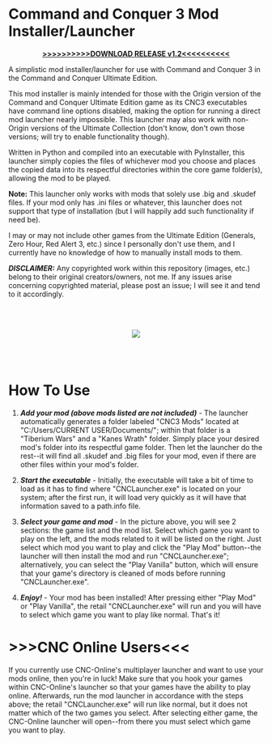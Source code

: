 # Command and Conquer 3 Mod Installer/Launcher

<p align="center">
 <a href="https://github.com/Medstar117/cnc3-origin-mod-installer/releases/download/v1.2/CNC3_Mod_Installer.exe">
  <span>
   <strong>>>>>>>>>>>DOWNLOAD RELEASE v1.2<<<<<<<<<<</strong>
  </span>
 </a>
</p>

 A simplistic mod installer/launcher for use with Command and Conquer 3 in the Command and Conquer Ultimate Edition.
 
 This mod installer is mainly intended for those with the Origin version of the Command and Conquer Ultimate Edition game as its CNC3 executables have command line options disabled, making the option for running a direct mod launcher nearly impossible. This launcher may also work with non-Origin versions of the Ultimate Collection (don't know, don't own those versions; will try to enable functionality though).
 
 Written in Python and compiled into an executable with PyInstaller, this launcher simply copies the files of whichever mod you choose and places the copied data into its respectful directories within the core game folder(s), allowing the mod to be played.
 
 **Note:** This launcher only works with mods that solely use .big and .skudef files. If your mod only has .ini files or whatever, this launcher does not support that type of installation (but I will happily add such functionality if need be).
 
 I may or may not include other games from the Ultimate Edition (Generals, Zero Hour, Red Alert 3, etc.) since I personally don't use them, and I currently have no knowledge of how to manually install mods to them.
 
 ***DISCLAIMER:*** Any copyrighted work within this repository (images, etc.) belong to their original creators/owners, not me. If any issues arise concerning copyrighted material, please post an issue; I will see it and tend to it accordingly.
 
 <br></br>

<p align="center">
  <img src="https://github.com/Medstar117/cnc3-mod-installer/blob/master/launcher.PNG">
</p>
 
 <br></br>
 
 # How To Use
  
 1. ***Add your mod (above mods listed are not included)*** - The launcher automatically generates a folder labeled "CNC3 Mods" located at "C:/Users/CURRENT USER/Documents/"; within that folder is a "Tiberium Wars" and a "Kanes Wrath" folder. Simply place your desired mod's folder into its respectful game folder. Then let the launcher do the rest--it will find all .skudef and .big files for your mod, even if there are other files within your mod's folder.
 
 2. ***Start the executable*** - Initially, the executable will take a bit of time to load as it has to find where "CNCLauncher.exe" is located on your system; after the first run, it will load very quickly as it will have that information saved to a path.info file.
 
 3. ***Select your game and mod*** - In the picture above, you will see 2 sections: the game list and the mod list. Select which game you want to play on the left, and the mods related to it will be listed on the right. Just select which mod you want to play and click the "Play Mod" button--the launcher will then install the mod and run "CNCLauncher.exe"; alternatively, you can select the "Play Vanilla" button, which will ensure that your game's directory is cleaned of mods before running "CNCLauncher.exe".
 
 4. ***Enjoy!*** - Your mod has been installed! After pressing either "Play Mod" or "Play Vanilla", the retail "CNCLauncher.exe" will run and you will have to select which game you want to play like normal. That's it!
 
 # >>>CNC Online Users<<<
  If you currently use CNC-Online's multiplayer launcher and want to use your mods online, then you're in luck! Make sure that you hook your games within CNC-Online's launcher so that your games have the ability to play online. Afterwards, run the mod launcher in accordance with the steps above; the retail "CNCLauncher.exe" will run like normal, but it does not matter which of the two games you select. After selecting either game, the CNC-Online launcher will open--from there you must select which game you want to play.
